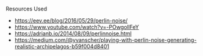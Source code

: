 Resources Used

- https://eev.ee/blog/2016/05/29/perlin-noise/
- https://www.youtube.com/watch?v=-POwgollFeY
- https://adrianb.io/2014/08/09/perlinnoise.html
- https://medium.com/@yvanscher/playing-with-perlin-noise-generating-realistic-archipelagos-b59f004d8401